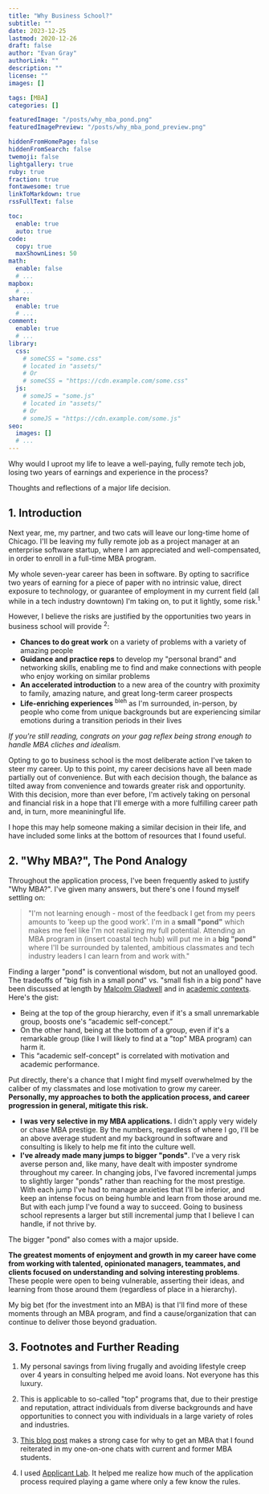 ```yaml
---
title: "Why Business School?"
subtitle: ""
date: 2023-12-25
lastmod: 2020-12-26
draft: false
author: "Evan Gray"
authorLink: ""
description: ""
license: ""
images: []

tags: [MBA]
categories: []

featuredImage: "/posts/why_mba_pond.png"
featuredImagePreview: "/posts/why_mba_pond_preview.png"

hiddenFromHomePage: false
hiddenFromSearch: false
twemoji: false
lightgallery: true
ruby: true
fraction: true
fontawesome: true
linkToMarkdown: true
rssFullText: false

toc:
  enable: true
  auto: true
code:
  copy: true
  maxShownLines: 50
math:
  enable: false
  # ...
mapbox:
  # ...
share:
  enable: true
  # ...
comment:
  enable: true
  # ...
library:
  css:
    # someCSS = "some.css"
    # located in "assets/"
    # Or
    # someCSS = "https://cdn.example.com/some.css"
  js:
    # someJS = "some.js"
    # located in "assets/"
    # Or
    # someJS = "https://cdn.example.com/some.js"
seo:
  images: []
  # ...
---
```


Why would I uproot my life to leave a well-paying, fully remote tech job, losing two years of earnings and experience in the process?

Thoughts and reflections of a major life decision.

<!--more-->

## 1. Introduction

Next year, me, my partner, and two cats will leave our long-time home of Chicago. I'll be leaving my fully remote job as a project manager at an enterprise software startup, where I am appreciated and well-compensated, in order to enroll in a full-time MBA program.

My whole seven-year career has been in software. By opting to sacrifice two years of earning for a piece of paper with no intrinsic value, direct exposure to technology, or guarantee of employment in my current field (all while in a tech industry downtown) I'm taking on, to put it lightly, some risk.<sup>1</sup>

However, I believe the risks are justified by the opportunities two years in business school will provide <sup>2</sup>:
- **Chances to do great work** on a variety of problems with a variety of amazing people
- **Guidance and practice reps** to develop my "personal brand" and networking skills, enabling me to find and make connections with people who enjoy working on similar problems
- **An accelerated introduction** to a new area of the country with proximity to family, amazing nature, and great long-term career prospects
- **Life-enriching experiences** <sup>bleh</sup> as I'm surrounded, in-person, by people who come from unique backgrounds but are experiencing similar emotions during a transition periods in their lives

*If you're still reading, congrats on your gag reflex being strong enough to handle MBA cliches and idealism.*

 Opting to go to business school is the most deliberate action I've taken to steer my career. Up to this point, my career decisions have all been made partially out of convenience. But with each decision though, the balance as tilted away from convenience and towards greater risk and opportunity. With this decision, more than ever before, I'm actively taking on personal and financial risk in a hope that I'll emerge with a more fulfilling career path and, in turn, more meaniningful life.

 I hope this may help someone making a similar decision in their life, and have included some links at the bottom of resources that I found useful.

## 2. "Why MBA?", The Pond Analogy

Throughout the application process, I've been frequently asked to justify "Why MBA?". I've given many answers, but there's one I found myself settling on:

> "I'm not learning enough - most of the feedback I get from my peers amounts to 'keep up the good work'. I'm in a **small "pond"** which makes me feel like I'm not realizing my full potential. Attending an MBA program in (insert coastal tech hub) will put me in a **big "pond"** where I'll be surrounded by talented, ambitious classmates and tech industry leaders I can learn from and work with."

Finding a larger "pond" is conventional wisdom, but not an unalloyed good. The tradeoffs of "big fish in a small pond" vs. "small fish in a big pond" have been discussed at length by [Malcolm Gladwell](https://www.youtube.com/watch?v=3UEwbRWFZVc) and in [academic contexts](https://ed.stanford.edu/news/stanford-education-study-provides-new-evidence-big-fish-little-pond-effect-students-globally). Here's the gist:
- Being at the top of the group hierarchy, even if it's a small unremarkable group, boosts one's “academic self-concept.” 
- On the other hand, being at the bottom of a group, even if it's a remarkable group (like I will likely to find at a "top" MBA program) can harm it.
- This “academic self-concept" is correlated with motivation and academic performance.

Put directly, there's a chance that I might find myself overwhelmed by the caliber of my classmates and lose motivation to grow my career. **Personally, my approaches to both the application process, and career progression in general, mitigate this risk.** 
- **I was very selective in my MBA applications.** I didn't apply very widely or chase MBA prestige. By the numbers, regardless of where I go, I'll be an above average student and my background in software and consulting is likely to help me fit into the culture well.
- **I've already made many jumps to bigger "ponds"**. I've a very risk averse person and, like many, have dealt with imposter syndrome throughout my career. In changing jobs, I've favored incremental jumps to slightly larger "ponds" rather than reaching for the most prestige. With each jump I've had to manage anxieties that I'll be inferior, and keep an intense focus on being humble and learn from those around me. But with each jump I've found a way to succeed. Going to business school represents a larger but still incremental jump that I believe I can handle, if not thrive by.

The bigger "pond" also comes with a major upside. 

**The greatest moments of enjoyment and growth in my career have come from working with talented, opinionated managers, teammates, and clients focused on understanding and solving interesting problems**. These people were open to being vulnerable, asserting their ideas, and learning from those around them (regardless of place in a hierarchy). 

My big bet (for the investment into an MBA) is that I'll find more of these moments through an MBA program, and find a cause/organization that can continue to deliver those beyond graduation.


## 3. Footnotes and Further Reading 
1. My personal savings from living frugally and avoiding lifestyle creep over 4 years in consulting helped me avoid loans. Not everyone has this luxury.

2. This is applicable to so-called "top" programs that, due to their prestige and reputation, attract individuals from diverse backgrounds and have opportunities to connect you with individuals in a large variety of roles and industries.

3. [This blog post](https://www.adamtank.com/new-blog/2020/9/29/mba-useless-worth-it-how-to-decide-if-business-school-is-for-you) makes a strong case for why to get an MBA that I found reiterated in my one-on-one chats with current and former MBA students.

4. I used [Applicant Lab](https://applicantlab.com). It helped me realize how much of the application process required playing a game where only a few know the rules.


